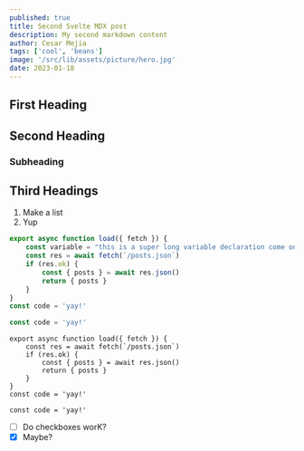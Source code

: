 ```yaml
---
published: true
title: Second Svelte MDX post
description: My second markdown content
author: Cesar Mejia
tags: ['cool', 'beans']
image: '/src/lib/assets/picture/hero.jpg'
date: 2023-01-18
---
```


## First Heading

## Second Heading

### Subheading

## Third Headings

1. Make a list
2. Yup

```js {5-7a,3a,4a, 2r, 9-10n}
export async function load({ fetch }) {
	const variable = "this is a super long variable declaration come on"
	const res = await fetch(`/posts.json`)
	if (res.ok) {
		const { posts } = await res.json()
		return { posts }
	}
}
const code = 'yay!'

const code = 'yay!'
```

```js:Code&nbsp;Block&nbsp;Titles&nbsp;Are&nbsp;Cool
export async function load({ fetch }) {
	const res = await fetch(`/posts.json`)
	if (res.ok) {
		const { posts } = await res.json()
		return { posts }
	}
}
const code = 'yay!'

const code = 'yay!'
```

- [ ] Do checkboxes worK?
- [x] Maybe?
